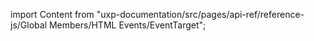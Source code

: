 
import Content from "uxp-documentation/src/pages/api-ref/reference-js/Global Members/HTML Events/EventTarget";

<Content query="product=xd"/>
